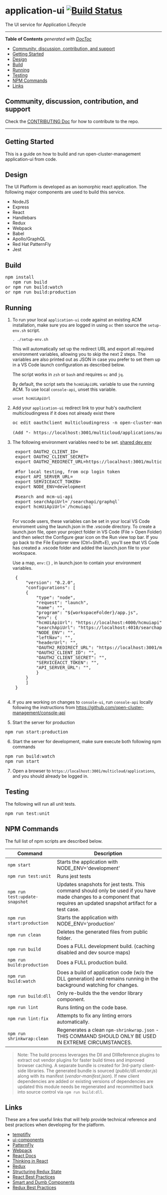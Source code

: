 # application-ui [![Build Status](https://travis-ci.com/open-cluster-management/application-ui.svg?token=zz7o8y9oX6xWxP1o2gF2&branch=main)](https://travis-ci.com/open-cluster-management/application-ui)
The UI service for Application Lifecycle

------

<!-- START doctoc generated TOC please keep comment here to allow auto update -->
<!-- DON'T EDIT THIS SECTION, INSTEAD RE-RUN doctoc TO UPDATE -->
**Table of Contents**  *generated with [DocToc](https://github.com/thlorenz/doctoc)*

- [Community, discussion, contribution, and support](#community-discussion-contribution-and-support)
- [Getting Started](#getting-started)
- [Design](#design)
- [Build](#build)
- [Running](#running)
- [Testing](#testing)
- [NPM Commands](#npm-commands)
- [Links](#links)

<!-- END doctoc generated TOC please keep comment here to allow auto update -->


## Community, discussion, contribution, and support

Check the [CONTRIBUTING Doc](CONTRIBUTING.md) for how to contribute to the repo.

------

## Getting Started

This is a guide on how to build and run open-cluster-management application-ui from code.

## Design

The UI Platform is developed as an isomorphic react application.  The following major components are used to build this service.

* NodeJS
* Express
* React
* Handlebars
* Redux
* Webpack
* Babel
* Apollo/GraphQL
* Red Hat PatternFly
* Jest

## Build

<pre>
npm install
   npm run build
or npm run build:watch
or npm run build:production
</pre>

## Running

1. To run your local `application-ui` code against an existing ACM installation, make sure you are logged in using `oc` then source the `setup-env.sh` script.
   ```
   . ./setup-env.sh
   ```
   This will automatically set up the redirect URL and export all required environment variables, allowing you to skip the next 2 steps. The variables are also printed out as JSON in case you prefer to set them up in a VS Code launch configuration as described below.

   The script works in `zsh` or `bash` and requires `oc` and `jq`.

   By default, the script sets the `hcmUiApiURL` variable to use the running ACM. To use local `console-api`, unset this variable.
   ```
   unset hcmUiApiUrl
   ```

2. Add your `application-ui` redirect link to your hub's oauthclient multicloudingress if it does not already exist there
   <pre>
   oc edit oauthclient multicloudingress -n open-cluster-management

   (Add "- https://localhost:3001/multicloud/applications/auth/callback" to "redirectURIs:" list)
   </pre>

3. The following environment variables need to be set. [shared dev env](https://ibm.ent.box.com/notes/291748731101)
    <pre>
    export OAUTH2_CLIENT_ID=
    export OAUTH2_CLIENT_SECRET=
    export OAUTH2_REDIRECT_URL=https://localhost:3001/multicloud/applications/auth/callback

    #for local testing, from ocp login token
    export API_SERVER_URL=
    export SERVICEACCT_TOKEN=
    export NODE_ENV=development

    #search and mcm-ui-api
    export searchApiUrl=`<searchAPIRouteEndpoint>/searchapi/graphql`
    export hcmUiApiUrl=`<searchAPIRouteEndpoint>/hcmuiapi`
    </pre>

    For vscode users, these variables can be set in your local VS Code enviroment using the launch.json in the .vscode directory. To create a launch.json file, open your project folder in VS Code (File > Open Folder) and then select the Configure gear icon on the Run view top bar.  If you go back to the File Explorer view (Ctrl+Shift+E), you'll see that VS Code has created a .vscode folder and added the launch.json file to your workspace.

    Use a map, `env:{}` , in launch.json to contain your environment variables.
    <pre>
    {
        "version": "0.2.0",
        "configurations": [
        {
            "type": "node",
            "request": "launch",
            "name": "",
            "program": "${workspaceFolder}/app.js",
            "env": {
            "hcmUiApiUrl": "https://localhost:4000/hcmuiapi",
            "searchApiUrl": "https://localhost:4010/searchapi",
            "NODE_ENV": "",
            "leftNav": "",
            "headerUrl": "",
            "OAUTH2_REDIRECT_URL": "https://localhost:3001/multicloud/applications/auth/callback",
            "OAUTH2_CLIENT_ID": "",
            "OAUTH2_CLIENT_SECRET": "",
            "SERVICEACCT_TOKEN": "",
            "API_SERVER_URL": "",
            }
        }
        ]
    }
    </pre>

4. If you are working on changes to `console-ui`, run `console-api` locally following the instructions from https://github.com/open-cluster-management/console-api

5. Start the server for production
<pre>
npm run start:production
</pre>

6. Start the server for development, make sure execute both following npm commands
<pre>
npm run build:watch
npm run start
</pre>

7. Open a browser to `https://localhost:3001/multicloud/applications`, and you should already be logged in.

## Testing

The following will run all unit tests.

<pre>
npm run test:unit
</pre>

## NPM Commands

The full list of npm scripts are described below.

| Command                          | Description                                                                                                                      |
|----------------------------------|----------------------------------------------------------------------------------------------------------------------------------|
| `npm start`                      | Starts the application with NODE_ENV='development'                                                                               |
| `npm run test:unit`                  | Runs jest tests                                                                                                                  |
| `npm run test:update-snapshot`       | Updates snapshots for jest tests. This command should only be used if you have made changes to a component that requires an updated snapshot artifact for a test case.|
| `npm run start:production`       | Starts the application with NODE_ENV='production'                                                                                |
| `npm run clean`                  | Deletes the generated files from public folder.                                                                                  |
| `npm run build`                  | Does a FULL development build.  (caching disabled and dev source maps)                                                           |
| `npm run build:production`       | Does a FULL production build.                                                                                                    |
| `npm run build:watch`            | Does a build of application code (w/o the DLL generation) and remains running in the background watching for changes.            |
| `npm run build:dll`              | Only re-builds the the vendor library component.                                                                                 |
| `npm run lint`                   | Runs linting on the code base.                                                                                                   |
| `npm run lint:fix`               | Attempts to fix any linting errors automatically.                                                                                |
| `npm run shrinkwrap:clean`       | Regenerates a clean `npm-shrinkwrap.json` - THIS COMMAND SHOULD ONLY BE USED IN EXTREME CIRCUMSTANCES.                           |

> Note: The build process leverages the Dll and DllReference plugins to extract out vendor plugins for faster build times and improved browser caching.  A separate bundle is created for 3rd-party client-side libraries.  The generated bundle is sourced (_public/dll.vendor.js_) along with its manifest (_vendor-manifest.json_).  If new client dependencies are added or existing versions of dependencies are updated this module needs be regenerated and recommitted back into source control via  `npm run build:dll`.

## Links

These are a few useful links that will help provide technical reference and best practices when developing for the platform.

- [temptifly](https://github.com/open-cluster-management/temptifly)
- [ui-components](https://github.com/open-cluster-management/ui-components)
- [PatternFly](https://www.patternfly.org)
- [Webpack](https://webpack.js.org)
- [React Docs](https://facebook.github.io/react/docs/hello-world.html)
- [Thinking in React](https://facebook.github.io/react/docs/thinking-in-react.html)
- [Redux](http://redux.js.org)
- [Structuring Redux State](https://hackernoon.com/avoiding-accidental-complexity-when-structuring-your-app-state-6e6d22ad5e2a)
- [React Best Practices](https://engineering.musefind.com/our-best-practices-for-writing-react-components-dec3eb5c3fc8)
- [Smart and Dumb Components](https://medium.com/@dan_abramov/smart-and-dumb-components-7ca2f9a7c7d0)
- [Redux Best Practices](https://medium.com/@kylpo/redux-best-practices-eef55a20cc72)
